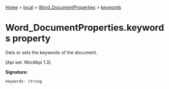 [Home](./index) &gt; [local](local.md) &gt; [Word\_DocumentProperties](local.word_documentproperties.md) &gt; [keywords](local.word_documentproperties.keywords.md)

# Word\_DocumentProperties.keywords property

Gets or sets the keywords of the document. 

 \[Api set: WordApi 1.3\]

**Signature:**
```javascript
keywords: string
```
